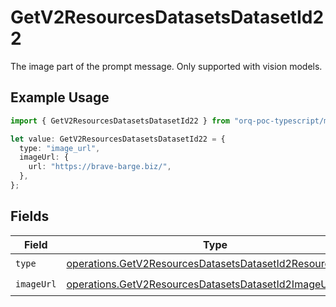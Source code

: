 # GetV2ResourcesDatasetsDatasetId22

The image part of the prompt message. Only supported with vision models.

## Example Usage

```typescript
import { GetV2ResourcesDatasetsDatasetId22 } from "orq-poc-typescript/models/operations";

let value: GetV2ResourcesDatasetsDatasetId22 = {
  type: "image_url",
  imageUrl: {
    url: "https://brave-barge.biz/",
  },
};
```

## Fields

| Field                                                                                                                                | Type                                                                                                                                 | Required                                                                                                                             | Description                                                                                                                          |
| ------------------------------------------------------------------------------------------------------------------------------------ | ------------------------------------------------------------------------------------------------------------------------------------ | ------------------------------------------------------------------------------------------------------------------------------------ | ------------------------------------------------------------------------------------------------------------------------------------ |
| `type`                                                                                                                               | [operations.GetV2ResourcesDatasetsDatasetId2ResourcesType](../../models/operations/getv2resourcesdatasetsdatasetid2resourcestype.md) | :heavy_check_mark:                                                                                                                   | N/A                                                                                                                                  |
| `imageUrl`                                                                                                                           | [operations.GetV2ResourcesDatasetsDatasetId2ImageUrl](../../models/operations/getv2resourcesdatasetsdatasetid2imageurl.md)           | :heavy_check_mark:                                                                                                                   | N/A                                                                                                                                  |